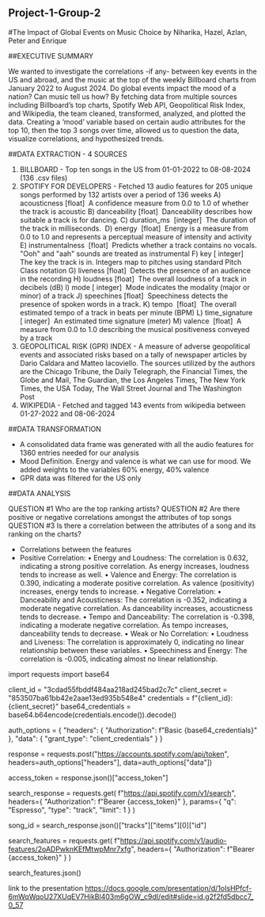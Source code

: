 ## Project-1-Group-2

#The Impact of Global Events on Music Choice 
by
Niharika, Hazel, Azlan, Peter and Enrique

##EXECUTIVE SUMMARY

We wanted to investigate the correlations -if any- between key events in the US and abroad, and the music at the top of the weekly Billboard charts from January 2022 to August 2024. Do global events impact the mood of a nation? Can music tell us how?
By fetching data from multiple sources including Billboard’s top charts, Spotify Web API, Geopolitical Risk Index, and Wikipedia, the team cleaned, transformed, analyzed, and plotted the data. Creating a ‘mood’ variable based on certain audio attributes for the 
top 10, then the top 3 songs over time, allowed us to question the data, visualize correlations, and hypothesized trends. 

##DATA EXTRACTION - 4 SOURCES

1. BILLBOARD - Top ten songs in the US from 01-01-2022 to 08-08-2024 (136 .csv files)
2. SPOTIFY FOR DEVELOPERS - Fetched 13 audio features for 205 unique songs performed by 132 artists over a period of 136 weeks
	A) acousticness [float]  A confidence measure from 0.0 to 1.0 of whether the track is acoustic
	B) danceability [float]  Danceability describes how suitable a track is for dancing.
	C) duration_ms  [integer]  The duration of the track in milliseconds. 
	D) energy  [float]  Energy is a measure from 0.0 to 1.0 and represents a perceptual measure of intensity and activity
	E) instrumentalness  [float]  Predicts whether a track contains no vocals. "Ooh" and "aah" sounds are treated as instrumental 
	F) key [ integer]  The key the track is in. Integers map to pitches using standard Pitch Class notation
	G) liveness [float]  Detects the presence of an audience in the recording
	H) loudness [float]  The overall loudness of a track in decibels (dB)
	I) mode [ integer]  Mode indicates the modality (major or minor) of a track
	J) speechines [float]  Speechiness detects the presence of spoken words in a track.
	K) tempo  [float]  The overall estimated tempo of a track in beats per minute (BPM)
	L) time_signature [ integer]  An estimated time signature (meter)
	M) valence  [float]  A measure from 0.0 to 1.0 describing the musical positiveness conveyed by a track
3. GEOPOLITICAL RISK (GPR) INDEX - A measure of adverse geopolitical events and associated risks based on a tally
of newspaper articles by Dario Caldara and Matteo Iacoviello. The sources utilized by the authors are the Chicago Tribune, the Daily Telegraph, the Financial Times, the Globe and Mail, The Guardian, the Los Angeles Times, The New York Times, the USA Today, The Wall Street Journal and The Washington Post
4. WIKIPEDIA - Fetched and tagged 143 events from wikipedia between 01-27-2022 and 08-06-2024

##DATA TRANSFORMATION

- A consolidated data frame was generated with all the audio features for 1360 entries needed for our analysis
- Mood Definition. Energy and valence is what we can use for mood. We added weights to the variables 60% energy, 40% valence
- GPR data was filtered for the US only

##DATA ANALYSIS

QUESTION #1
Who are the top ranking artists?
QUESTION #2
Are there positive or negative correlations amongst the attributes of top songs 
QUESTION #3
Is there a correlation between the attributes of a song and its ranking on the charts?





* Correlations between the features
* Positive Correlation:
	•	Energy and Loudness: The correlation is 0.632, indicating a strong positive correlation. As energy increases, loudness tends to increase as well.
	•	Valence and Energy: The correlation is 0.390, indicating a moderate positive correlation. As valence (positivity) increases, energy tends to increase.
	•	Negative Correlation:
	•	Danceability and Acousticness: The correlation is -0.352, indicating a moderate negative correlation. As danceability increases, acousticness tends to decrease.
	•	Tempo and Danceability: The correlation is -0.398, indicating a moderate negative correlation. As tempo increases, danceability tends to decrease.
	•	Weak or No Correlation:
	•	Loudness and Liveness: The correlation is approximately 0, indicating no linear relationship between these variables.
	•	Speechiness and Energy: The correlation is -0.005, indicating almost no linear relationship.


import requests
import base64

client_id = "3cdad55fbddf484aa218ad245bad2c7c"
client_secret = "853507ba61bb42e2aae13ed935b548e4"
credentials = f"{client_id}:{client_secret}"
base64_credentials = base64.b64encode(credentials.encode()).decode()

auth_options = {
    "headers": {
        "Authorization": f"Basic {base64_credentials}"
    },
    "data": {
        "grant_type": "client_credentials"
    }
}

response = requests.post("https://accounts.spotify.com/api/token", headers=auth_options["headers"], data=auth_options["data"])

access_token = response.json()["access_token"]

search_response = requests.get(
    f"https://api.spotify.com/v1/search",
    headers={
        "Authorization": f"Bearer {access_token}"
    },
    params={
        "q": "Espresso",
        "type": "track",
        "limit": 1
    }
)

song_id = search_response.json()["tracks"]["items"][0]["id"]

search_features = requests.get(
    f"https://api.spotify.com/v1/audio-features/2oADPwknKEfMtwpMnr7xfg",
    headers={
        "Authorization": f"Bearer {access_token}"
    }
)

search_features.json()


link to the presentation https://docs.google.com/presentation/d/1oIsHPfcf-6mWqWqoU27XUqEV7HjkBl403m6gOW_c9dI/edit#slide=id.g2f2fd5dbcc7_0_57

